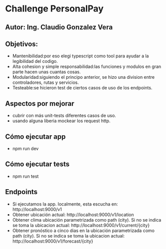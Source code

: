 # Challenge PersonalPay

## Autor: Ing. Claudio Gonzalez Vera

## Objetivos:
- Mantenibilidad:por eso elegi typescript como tool para ayudar a la legibilidad del codigo.
- Alta cohesion y simple responsabilidad:las funciones y modulos en gran parte hacen unas cuantas cosas. 
- Modularidad:siguiendo el principo anterior, se hizo una division entre controladores, rutas y servicios.
- Testeable:se hicieron test de ciertos casos de uso de los endpoints.

## Aspectos por mejorar
- cubrir con más unit-tests diferentes casos de uso.
- usando alguna liberia mockear los request http.

## Cómo ejecutar app
- npm run dev

## Cómo ejecutar tests
- npm run test

## Endpoints

- Si ejecutamos la app. localmente, esta escucha en: http://localhost:9000/v1
- Obtener ubicación actual: http://localhost:9000/v1/location
- Obtener clima ubicación parametrizada como path (city). Si no se indica se toma la ubicacion actual: http://localhost:9000/v1/current/{city}
- Obtener pronóstico a cinco dias en la ubicación parametrizada como path (city). Si no se indica se toma la ubicacion actual: http://localhost:9000/v1/forecast/{city}
